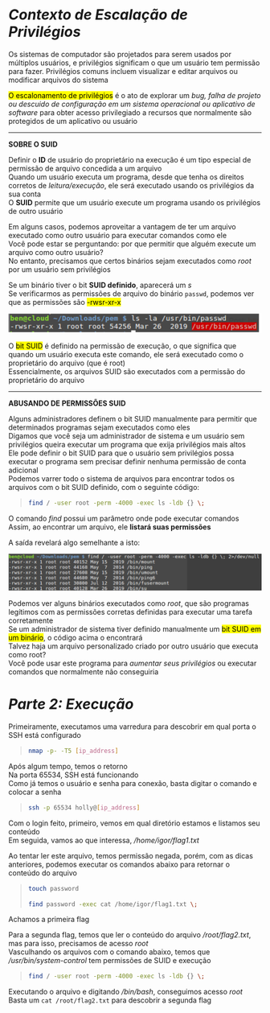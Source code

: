 # _**Contexto de Escalação de Privilégios**_
Os sistemas de computador são projetados para serem usados ​​por múltiplos usuários, e privilégios significam o que um usuário tem permissão para fazer. Privilégios comuns incluem visualizar e editar arquivos ou modificar arquivos do sistema  

<mark>O escalonamento de privilégios</mark> é o ato de explorar um _bug, falha de projeto ou descuido de configuração em um sistema operacional ou aplicativo de software_ para obter acesso privilegiado a recursos que normalmente são protegidos de um aplicativo ou usuário 

***

**SOBRE O SUID**  

Definir o **ID** de usuário do proprietário na execução é um tipo especial de permissão de arquivo concedida a um arquivo  
Quando um usuário executa um programa, desde que tenha os direitos corretos de _leitura/execução_, ele será executado usando os privilégios da sua conta  
O **SUID** permite que um usuário execute um programa usando os privilégios de outro usuário  

Em alguns casos, podemos aproveitar a vantagem de ter um arquivo executado como outro usuário para executar comandos como ele  
Você pode estar se perguntando: por que permitir que alguém execute um arquivo como outro usuário?  
No entanto, precisamos que certos binários sejam executados como _root_ por um usuário sem privilégios  

Se um binário tiver o bit **SUID definido**, aparecerá um _s_  
Se verificarmos as permissões de arquivo do binário ```passwd```, podemos ver que as permissões são <mark>-rwsr-xr-x</mark>  

![](suid_bin.jpg)  

O <mark>bit SUID</mark> é definido na permissão de execução, o que significa que quando um usuário executa este comando, ele será executado como o proprietário do arquivo (que é root)  
Essencialmente, os arquivos SUID são executados com a permissão do proprietário do arquivo  

***

**ABUSANDO DE PERMISSÕES SUID**  

Alguns administradores definem o bit SUID manualmente para permitir que determinados programas sejam executados como eles  
Digamos que você seja um administrador de sistema e um usuário sem privilégios queira executar um programa que exija privilégios mais altos  
Ele pode definir o bit SUID para que o usuário sem privilégios possa executar o programa sem precisar definir nenhuma permissão de conta adicional  
Podemos varrer todo o sistema de arquivos para encontrar todos os arquivos com o bit SUID definido, com o seguinte código:
> ```bash
> find / -user root -perm -4000 -exec ls -ldb {} \;
> ```

O comando _find_ possui um parâmetro onde pode executar comandos  
Assim, ao encontrar um arquivo, ele **listará suas permissões**  

A saída revelará algo semelhante a isto:  

![](find_command.jpg)  

Podemos ver alguns binários executados como _root_, que são programas legítimos com as permissões corretas definidas para executar uma tarefa corretamente  
Se um administrador de sistema tiver definido manualmente um <mark>bit SUID em um binário</mark>, o código acima o encontrará  
Talvez haja um arquivo personalizado criado por outro usuário que executa como root?  
Você pode usar este programa para _aumentar seus privilégios_ ou executar comandos que normalmente não conseguiria  

# _**Parte 2: Execução**_
Primeiramente, executamos uma varredura para descobrir em qual porta o SSH está configurado
> ```bash
> nmap -p- -T5 [ip_address]
> ```

Após algum tempo, temos o retorno  
Na porta 65534, SSH está funcionando  
Como já temos o usuário e senha para conexão, basta digitar o comando e colocar a senha  
> ```bash
> ssh -p 65534 holly@[ip_address]
> ```

Com o login feito, primeiro, vemos em qual diretório estamos e listamos seu conteúdo  
Em seguida, vamos ao que interessa, _/home/igor/flag1.txt_  

Ao tentar ler este arquivo, temos permissão negada, porém, com as dicas anteriores, podemos executar os comandos abaixo para retornar o conteúdo do arquivo
> ```bash
> touch password
> ```
> ```bash
> find password -exec cat /home/igor/flag1.txt \;
> ```
Achamos a primeira flag  

Para a segunda flag, temos que ler o conteúdo do arquivo _/root/flag2.txt_, mas para isso, precisamos de acesso _root_  
Vasculhando os arquivos com o comando abaixo, temos que _/usr/bin/system-control_ tem permissões de SUID e execução  
> ```bash
> find / -user root -perm -4000 -exec ls -ldb {} \;
> ```

Executando o arquivo e digitando _/bin/bash_, conseguimos acesso _root_  
Basta um ```cat /root/flag2.txt``` para descobrir a segunda flag  
